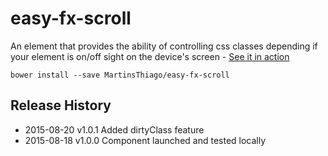 # easy-fx-scroll
An element that provides the ability of controlling css classes depending if your element is on/off sight on the device's screen - [See it in action](http://martinsthiago.github.io/easy-fx-scroll/components/easy-fx-scroll)

    bower install --save MartinsThiago/easy-fx-scroll

## Release History
* 2015-08-20  v1.0.1  Added dirtyClass feature
* 2015-08-18  v1.0.0  Component launched and tested locally